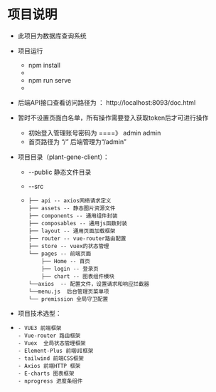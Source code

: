 # 项目说明

- 此项目为数据库查询系统



- 项目运行
  - npm install 
  - 
  - npm run serve
  - 

  


- 后端API接口查看访问路径为 ： http://localhost:8093/doc.html
- 暂时不设置页面白名单，所有操作需要登入获取token后才可进行操作
  - 初始登入管理账号密码为  ====》  admin  admin
  - 首页路径为 “/”   后端管理为“/admin”

  

- 项目目录（plant-gene-client）：

  - --public  静态文件目录

  - --src

  - ```
    ├── api -- axios网络请求定义
    ├── assets -- 静态图片资源文件
    ├── components -- 通用组件封装
    ├── composables -- 通用js函数封装
    ├── layout -- 通用页面加载框架
    ├── router -- vue-router路由配置
    ├── store -- vuex的状态管理
    └── pages -- 前端页面
        ├── Home -- 首页
        ├── login -- 登录页
        ├── chart -- 图表组件模块
    └──axios  -- 配置文件，设置请求和响应拦截器
    └──menu.js  后台管理页菜单项
    └── premission 全局守卫配置 
    ```

- 项目技术选型：

- ```
  - VUE3 前端框架
  - Vue-router 路由框架
  - Vuex  全局状态管理框架
  - Element-Plus 前端UI框架
  - tailwind 前端CSS框架
  - Axios 前端HTTP 框架
  - E-charts 图表框架
  - nprogress 进度条组件
  
  ```

  

  

  

